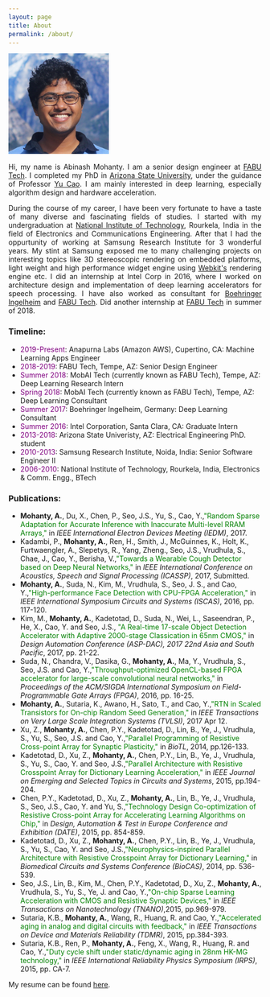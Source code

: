 ```yaml
---
layout: page
title: About
permalink: /about/
---
```


<div class="imgcap">
<img src="/../assets/3H6A3357.jpg" height="200" width="200">
</div>


<style>
p {
  text-align: justify;
}
</style>

Hi, my name is Abinash Mohanty. I am a senior design engineer at [FABU Tech](https://www.fabu.ai/en). I completed my PhD in [Arizona State University](www.asu.edu), under the guidance of Professor [Yu Cao](http://nimo.asu.edu/ycao/). I am mainly interested in deep learning, especially algorithm design and hardware acceleration. 

During the course of my career, I have been very fortunate to have a taste of many diverse and fascinating fields of studies. I started with my undergraduation at [National Institute of Technology](http://nitrkl.ac.in/), Rourkela, India in the field of Electronics and Communications Engineering. After that I had the oppurtunity of working at Samsung Research Institute for 3 wonderful years. My stint at Samsung exposed me to many challenging projects on interesting topics like 3D stereoscopic rendering on embedded platforms, light weight and high performance widget engine using [Webkit's](https://webkit.org/) rendering engine etc. I did an internship at Intel Corp in 2016, where I worked on architecture design and implementation of deep learning accelerators for speech processing. I have also worked as consultant for [Boehringer Ingelheim](https://www.boehringer-ingelheim.com/) and [FABU Tech](https://www.fabu.ai/en). Did another internship at [FABU Tech](https://www.fabu.ai/en) in summer of 2018. 

### Timeline: ###
* <span style="color:purple">2019-Present</span>: Anapurna Labs (Amazon AWS), Cupertino, CA: Machine Learning Apps Engineer
* <span style="color:purple">2018-2019</span>: FABU Tech, Tempe, AZ: Senior Design Engineer
* <span style="color:purple">Summer 2018</span>: MobAI Tech (currently known as FABU Tech), Tempe, AZ: Deep Learning Research Intern
* <span style="color:purple">Spring 2018</span>: MobAI Tech (currently known as FABU Tech), Tempe, AZ: Deep Learning Consultant
* <span style="color:purple">Summer 2017</span>: Boehringer Ingelheim, Germany: Deep Learning Consultant
* <span style="color:purple">Summer 2016</span>: Intel Corporation, Santa Clara, CA: Graduate Intern
* <span style="color:purple">2013-2018</span>: Arizona State Univeristy, AZ: Electrical Engineering PhD. student
* <span style="color:purple">2010-2013</span>: Samsung Research Institute, Noida, India: Senior Software Engineer II
* <span style="color:purple">2006-2010</span>: National Institute of Technology, Rourkela, India, Electronics & Comm. Engg., BTech

### Publications: ###
* __Mohanty, A.__, Du, X., Chen, P., Seo, J.S., Yu, S., Cao, Y.,<span style="color:green">"Random Sparse Adaptation for Accurate Inference with Inaccurate Multi-level RRAM Arrays,"</span> in _IEEE International Electron Devices Meeting (IEDM)_, 2017.
* Kadambi, P., __Mohanty, A.__, Ren, H., Smith, J., McGuinnes, K., Holt, K., Furtwaengler, A., Slepetys, R., Yang, Zheng., Seo,
J.S., Vrudhula, S., Chae, J., Cao, Y., Berisha, V.,<span style="color:green">"Towards a Wearable Cough Detector based on Deep Neural Networks,"</span> in _IEEE International Conference on Acoustics, Speech and Signal Processing (ICASSP)_, 2017, Submitted.
* __Mohanty, A.__, Suda, N., Kim, M., Vrudhula, S., Seo, J. S., and Cao, Y.,<span style="color:green">"High-performance Face Detection with CPU-FPGA Acceleration,"</span> in _IEEE International Symposium Circuits and Systems (ISCAS)_, 2016, pp. 117-120.
* Kim, M., __Mohanty, A.__, Kadetotad, D., Suda, N., Wei, L., Saseendran, P., He, X., Cao, Y. and Seo, J.S.,<span style="color:green"> "A Real-time 17-scale Object Detection Accelerator with Adaptive 2000-stage Classication in 65nm CMOS,"</span> in _Design Automation Conference (ASP-DAC), 2017 22nd Asia and South Pacific_, 2017, pp. 21-22.
* Suda, N., Chandra, V., Dasika, G., __Mohanty, A.__, Ma, Y., Vrudhula, S., Seo, J.S. and Cao, Y.,<span style="color:green">"Throughput-optimized OpenCL-based FPGA accelerator for large-scale convolutional neural networks,"</span> in _Proceedings of the ACM/SIGDA International Symposium on Field-Programmable Gate Arrays (FPGA)_, 2016, pp. 16-25.
* __Mohanty, A.__, Sutaria, K., Awano, H., Sato, T., and Cao, Y.,<span style="color:green">"RTN in Scaled Transistors for On-chip Random Seed Generation,"</span> in _IEEE Transactions on Very Large Scale Integration Systems (TVLSI)_, 2017 Apr 12.
* Xu, Z., __Mohanty, A.__, Chen, P.Y., Kadetotad, D., Lin, B., Ye, J., Vrudhula, S., Yu, S., Seo, J.S. and Cao, Y.,<span style="color:green">"Parallel Programming of Resistive Cross-point Array for Synaptic Plasticity,"</span> in _BioTL_, 2014, pp.126-133.
* Kadetotad, D., Xu, Z., __Mohanty, A.__, Chen, P.Y., Lin, B., Ye, J., Vrudhula, S., Yu, S., Cao, Y. and Seo, J.S.,<span style="color:green">"Parallel Architecture with Resistive Crosspoint Array for Dictionary Learning Acceleration,"</span> in _IEEE Journal on Emerging and Selected Topics in Circuits and Systems_, 2015, pp.194-204.
* Chen, P.Y., Kadetotad, D., Xu, Z., __Mohanty, A.__, Lin, B., Ye, J., Vrudhula, S., Seo, J.S., Cao, Y. and Yu, S.,<span style="color:green">"Technology Design Co-optimization of Resistive Cross-point Array for Accelerating Learning Algorithms on Chip,"</span> in _Design, Automation & Test in Europe Conference and Exhibition (DATE)_, 2015, pp. 854-859.
* Kadetotad, D., Xu, Z., __Mohanty, A.__, Chen, P.Y., Lin, B., Ye, J., Vrudhula, S., Yu, S., Cao, Y. and Seo, J.S.,<span style="color:green">"Neurophysics-inspired Parallel Architecture with Resistive Crosspoint Array for Dictionary Learning,"</span> in _Biomedical Circuits and Systems Conference (BioCAS)_, 2014, pp. 536-539.
* Seo, J.S., Lin, B., Kim, M., Chen, P.Y., Kadetotad, D., Xu, Z., __Mohanty, A.__, Vrudhula, S., Yu, S., Ye, J. and Cao, Y.,<span style="color:green">"On-chip Sparse Learning Acceleration with CMOS and Resistive Synaptic Devices,"</span> in _IEEE Transactions on Nanotechnology (TNANO)_,2015, pp.969-979.
* Sutaria, K.B., __Mohanty, A.__, Wang, R., Huang, R. and Cao, Y.,<span style="color:green">"Accelerated aging in analog and digital circuits with feedback,"</span> in _IEEE Transactions on Device and Materials Reliability (TDMR)_, 2015, pp.384-393.
* Sutaria, K.B., Ren, P., __Mohanty, A.__, Feng, X., Wang, R., Huang, R. and Cao, Y.,<span style="color:green">"Duty cycle shift under static/dynamic aging in 28nm HK-MG technology,"</span> in _IEEE International Reliability Physics Symposium (IRPS)_, 2015, pp. CA-7.

My resume can be found [here](../assets/cv.pdf).